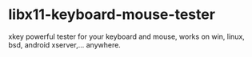# libx11-keyboard-mouse-tester
xkey powerful tester for your keyboard and mouse, works on win, linux, bsd, android xserver,... anywhere.
